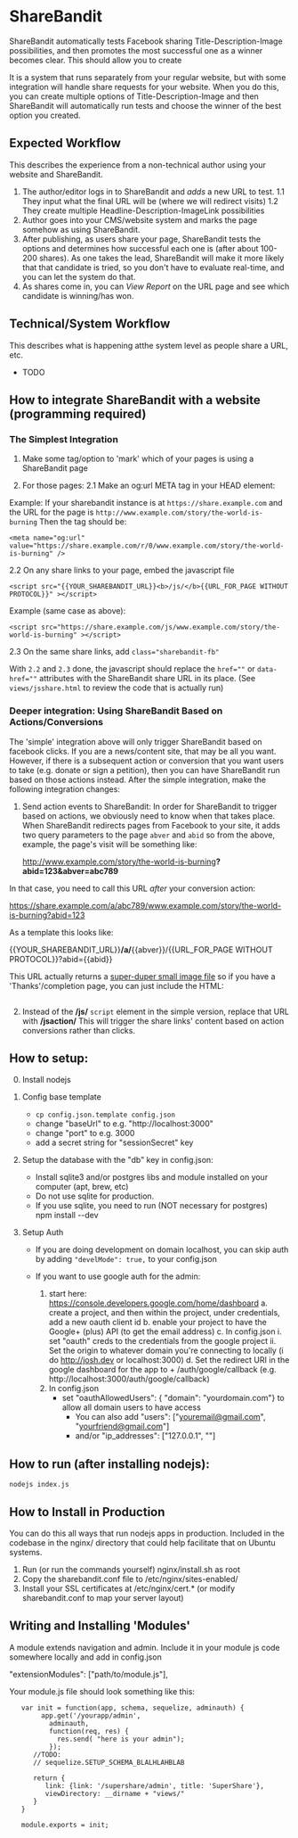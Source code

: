 ShareBandit
===========

ShareBandit automatically tests Facebook sharing Title-Description-Image possibilities, and then promotes the
most successful one as a winner becomes clear.  This should allow you to create 

It is a system that runs separately from your regular website, but with some integration will handle
share requests for your website.  When you do this, you can create multiple options of Title-Description-Image
and then ShareBandit will automatically run tests and choose the winner of the best option you created.


Expected Workflow
-----------------

This describes the experience from a non-technical author using your website and ShareBandit.

1. The author/editor logs in to ShareBandit and *adds* a new URL to test.
1.1  They input what the final URL will be (where we will redirect visits)
1.2  They create multiple Headline-Description-ImageLink possibilities
2. Author goes into your CMS/website system and marks the page somehow as using ShareBandit.
3. After publishing, as users share your page, ShareBandit tests the options and determines how successful 
   each one is (after about 100-200 shares).  As one takes the lead, ShareBandit will make it more likely 
   that that candidate is tried, so you don't have to evaluate real-time, and you can let the system do that.
4. As shares come in, you can *View Report* on the URL page and see which candidate is winning/has won.


Technical/System Workflow
-------------------------

This describes what is happening atthe system level as people share a URL, etc.

* TODO


How to integrate ShareBandit with a website (programming required)
------------------------------------------------------------------

### The Simplest Integration ###

1. Make some tag/option to 'mark' which of your pages is using a ShareBandit page
2. For those pages:
2.1 Make an og:url META tag in your HEAD element:

    <meta name="og:url" value="http://{{YOUR_SHAREBANDIT_URL}}<b>/r/0/</b>{{URL_FOR_PAGE WITHOUT PROTOCOL}}" />

Example: If your sharebandit instance is at `https://share.example.com` and the URL for the page is
`http://www.example.com/story/the-world-is-burning` Then the tag should be:

    <meta name="og:url" value="https://share.example.com/r/0/www.example.com/story/the-world-is-burning" />

2.2 On any share links to your page, embed the javascript file

    <script src="{{YOUR_SHAREBANDIT_URL}}<b>/js/</b>{{URL_FOR_PAGE WITHOUT PROTOCOL}}" ></script>

Example (same case as above):

    <script src="https://share.example.com/js/www.example.com/story/the-world-is-burning" ></script>

2.3 On the same share links, add `class="sharebandit-fb"`

With `2.2` and `2.3` done, the javascript should replace the `href=""` or `data-href=""` attributes with the ShareBandit share URL in its place.  (See `views/jsshare.html` to review the code that is actually run)

### Deeper integration: Using ShareBandit Based on Actions/Conversions ###

The 'simple' integration above will only trigger ShareBandit based on facebook clicks.
If you are a news/content site, that may be all you want.  However, if there is a subsequent
action or conversion that you want users to take (e.g. donate or sign a petition), then you can have
ShareBandit run based on those actions instead.  After the simple integration, make the following integration changes:

1. Send action events to ShareBandit:
In order for ShareBandit to trigger based on actions, we obviously need to know when that takes place.
When ShareBandit redirects pages from Facebook to your site, it adds two query parameters to the page
`abver` and `abid`  so from the above, example, the page's visit will be something like:

   http://www.example.com/story/the-world-is-burning<b>?abid=123&abver=abc789</b>

In that case, you need to call this URL *after* your conversion action:

   https://share.example.com/a/abc789/www.example.com/story/the-world-is-burning?abid=123

As a template this looks like:

   {{YOUR_SHAREBANDIT_URL}}<b>/a/</b>{{abver}}/{{URL_FOR_PAGE WITHOUT PROTOCOL}}?abid={{abid}}

This URL actually returns a <a href="http://probablyprogramming.com/2009/03/15/the-tiniest-gif-ever">
     super-duper small image file</a> so if you have a 'Thanks'/completion page, you can just include the
     HTML:

   <img src="{{conversion url above}}" width="1" height="1" />


2. Instead of the <b>/js/</b> `script` element in the simple version, replace that URL with <b>/jsaction/</b>
   This will trigger the share links' content based on action conversions rather than clicks.


How to setup:
-------------

0. Install nodejs

1. Config base template
   * `cp config.json.template config.json`
   * change "baseUrl" to e.g. "http://localhost:3000"
   * change "port" to e.g. 3000
   * add a secret string for "sessionSecret" key

2. Setup the database with the "db" key in config.json:
   * Install sqlite3 and/or postgres libs and module installed on your computer (apt, brew, etc)
   * Do not use sqlite for production.
   * If you use sqlite, you need to run
      (NOT necessary for postgres)   
      npm install --dev

3. Setup Auth
   * If you are doing development on domain localhost, 
     you can skip auth by adding `"develMode": true,` to your config.json
   * If you want to use google auth for the admin:

     1. start here: https://console.developers.google.com/home/dashboard
        a. create a project, and then within the project, under credentials, add a new oauth client id
        b. enable your project to have the Google+ (plus) API (to get the email address)
        c. In config.json
           i. set "oauth" creds to the credentials from the google project
           ii. Set the origin to whatever domain you're connecting to locally (i do http://josh.dev or localhost:3000)
        d. Set the redirect URI in the google dashboard for the app
           to <baseUrl> + /auth/google/callback (e.g. http://localhost:3000/auth/google/callback)
     2. In config.json
        * set "oauthAllowedUsers": { "domain": "yourdomain.com"} to allow all domain users to have access
          * You can also add "users": ["youremail@gmail.com", "yourfriend@gmail.com"]
          *  and/or "ip_addresses": ["127.0.0.1", "<whitelisted ip addresses>"]

How to run (after installing nodejs):
-------------------------------------

   `nodejs index.js`


How to Install in Production
----------------------------

You can do this all ways that run nodejs apps in production.
Included in the codebase in the nginx/ directory that could help facilitate that
on Ubuntu systems.

1. Run (or run the commands yourself) nginx/install.sh as root
2. Copy the sharebandit.conf file to /etc/nginx/sites-enabled/
3. Install your SSL certificates at /etc/nginx/cert.* (or modify sharebandit.conf to map your server layout)

Writing and Installing 'Modules'
--------------------------------

A module extends navigation and admin.  Include it in your module js code
somewhere locally and add in config.json

  "extensionModules": ["path/to/module.js"],

Your module.js file should look something like this:
```
   var init = function(app, schema, sequelize, adminauth) {
        app.get('/yourapp/admin',
          adminauth,
          function(req, res) {
            res.send( "here is your admin");
          });
      //TODO:
      // sequelize.SETUP_SCHEMA_BLALHLAHBLAB

      return {
         link: {link: '/supershare/admin', title: 'SuperShare'},
         viewDirectory: __dirname + "views/"
      }
   }

   module.exports = init;
```